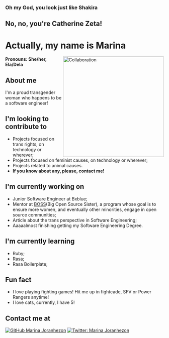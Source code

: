 ### Oh my God, you look just like Shakira

## No, no, you're Catherine Zeta!

# Actually, my name is Marina

<img align='right' alt="Collaboration" src="https://thumbs.gfycat.com/SpottedSmugBronco-max-1mb.gif" width="320"/>

<b>Pronouns: She/her, Ela/Dela</b>

## About me
I'm a proud transgender woman who happens to be a software engineer!

## I'm looking to contribute to
- Projects focused on trans rights, on technology or wherever;
- Projects focused on feminist causes, on technology or wherever;
- Projects related to animal causes.
- <b>If you know about any, please, contact me!</b>

## I'm currently working on
- Junior Software Engineer at Bxblue;
- Mentor at [BOSS](https://github.com/BOSS-BigOpenSourceSister)(Big Open Source Sister), a program whose goal is to ensure more women, and eventually other minorities, engage in open source communities;
- Article about the trans perspective in Software Engineering;
- Aaaaalmost finishing getting my Software Engineering Degree.

## I'm currently learning
- Ruby;
- Rasa;
- Rasa Boilerplate;

## Fun fact
- I love playing fighting games! Hit me up in fightcade, SFV or Power Rangers anytime!
- I love cats, currently, I have 5!

## Contact me at
[![GitHub Marina Joranhezon](https://img.shields.io/github/followers/joranhezon?label=follow&style=social)](https://github.com/joranhezon)
[![Twitter: Marina Joranhezon](https://img.shields.io/twitter/follow/normaldacandina?style=social)](https://twitter.com/normaldacandina)
